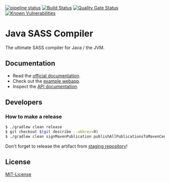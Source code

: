 [![pipeline status](https://gitlab.com/jsass/jsass/badges/jsass-6/pipeline.svg)](https://gitlab.com/jsass/jsass/commits/jsass-6)
[![Build Status](https://cloud.drone.io/api/badges/bit3/jsass/status.svg)](https://cloud.drone.io/bit3/jsass)
[![Quality Gate Status](https://sonarcloud.io/api/project_badges/measure?project=jsass_jsass&metric=alert_status)](https://sonarcloud.io/summary/new_code?id=jsass_jsass)
[![Known Vulnerabilities](https://snyk.io/test/github/bit3/jsass/badge.svg)](https://snyk.io/test/github/bit3/jsass)

# Java SASS Compiler

The ultimate SASS compiler for Java / the JVM.

## Documentation

- Read the [official documentation](https://jsass.gitlab.io/).
- Check out the [example webapp](./example).
- Inspect the [API documentation](https://javadoc.io/doc/io.bit3/jsass/).

## Developers

### How to make a release

```bash
$ ./gradlew clean release
$ git checkout $(git describe --abbrev=0)
$ ./gradlew clean signMavenPublication publishAllPublicationsToMavenCentralRepository
```

Don't forget to release the artifact from [staging repository](https://oss.sonatype.org/#stagingRepositories)!

## License

[MIT-License](./LICENSE)

